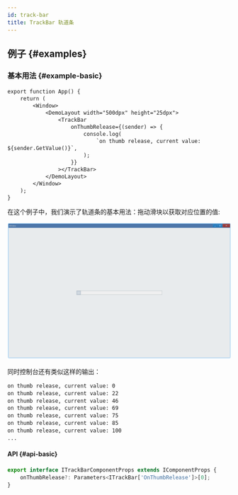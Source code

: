 ```yaml
---
id: track-bar
title: TrackBar 轨道条
---
```


<!-- ## 简介 {#introduction}

TODO：以后添加对轨道条的整体介绍。 -->

## 例子 {#examples}

### 基本用法 {#example-basic}

```tsx
export function App() {
    return (
        <Window>
            <DemoLayout width="500dpx" height="25dpx">
                <TrackBar
                    onThumbRelease={(sender) => {
                        console.log(
                            `on thumb release, current value: ${sender.GetValue()}`,
                        );
                    }}
                ></TrackBar>
            </DemoLayout>
        </Window>
    );
}
```

在这个例子中，我们演示了轨道条的基本用法：拖动滑块以获取对应位置的值:

![track bar basic](./assets/track-bar-basic.gif)

同时控制台还有类似这样的输出：

```bash
on thumb release, current value: 0
on thumb release, current value: 22
on thumb release, current value: 46
on thumb release, current value: 69
on thumb release, current value: 75
on thumb release, current value: 85
on thumb release, current value: 100
...
```

#### API {#api-basic}

```ts
export interface ITrackBarComponentProps extends IComponentProps {
    onThumbRelease?: Parameters<ITrackBar['OnThumbRelease']>[0];
}
```
